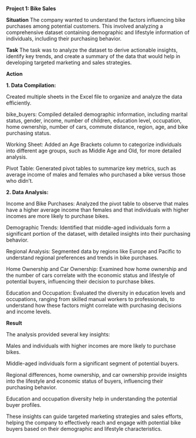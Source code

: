 **Project 1: Bike Sales**

**Situation**
The company wanted to understand the factors influencing bike purchases among potential customers. This involved analyzing a comprehensive dataset containing demographic and lifestyle information of individuals, including their purchasing behavior.

**Task**
The task was to analyze the dataset to derive actionable insights, identify key trends, and create a summary of the data that would help in developing targeted marketing and sales strategies.

**Action**

**1.	Data Compilation:**

Created multiple sheets in the Excel file to organize and analyze the data efficiently.

bike_buyers: Compiled detailed demographic information, including marital status, gender, income, number of children, education level, occupation, home ownership, 
number of cars, commute distance, region, age, and bike purchasing status.
        
Working Sheet: Added an Age Brackets column to categorize individuals into different age groups, such as Middle Age and Old, for more detailed analysis.
        
Pivot Table: Generated pivot tables to summarize key metrics, such as average income of males and females who purchased a bike versus those who didn’t.

**2.	Data Analysis:**

Income and Bike Purchases: Analyzed the pivot table to observe that males have a higher average income than females and that individuals with higher incomes are more likely to purchase bikes.

Demographic Trends: Identified that middle-aged individuals form a significant portion of the dataset, with detailed insights into their purchasing behavior.

Regional Analysis: Segmented data by regions like Europe and Pacific to understand regional preferences and trends in bike purchases.

Home Ownership and Car Ownership: Examined how home ownership and the number of cars correlate with the economic status and lifestyle of potential buyers, influencing their decision to purchase bikes.

Education and Occupation: Evaluated the diversity in education levels and occupations, ranging from skilled manual workers to professionals, to understand how these factors might correlate with purchasing decisions and income levels.

**Result**

The analysis provided several key insights:

Males and individuals with higher incomes are more likely to purchase bikes.

Middle-aged individuals form a significant segment of potential buyers.

Regional differences, home ownership, and car ownership provide insights into the lifestyle and economic status of buyers, influencing their purchasing behavior.

Education and occupation diversity help in understanding the potential buyer profiles.

These insights can guide targeted marketing strategies and sales efforts, helping the company to effectively reach and engage with potential bike buyers based on their demographic and lifestyle characteristics.

